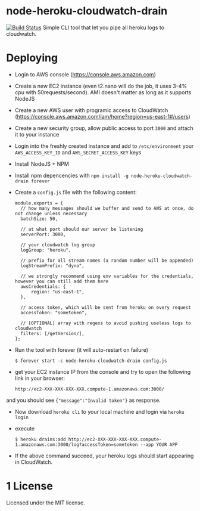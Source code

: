 node-heroku-cloudwatch-drain
============

[![Build Status](https://travis-ci.org/deepsyx/node-heroku-cloudwatch-drain.svg?branch=master)](https://travis-ci.org/deepsyx/node-heroku-cloudwatch-drain)
Simple CLI tool that let you pipe all heroku logs to cloudwatch.

Deploying 
===
* Login to AWS console (https://console.aws.amazon.com)
* Create a new EC2 instance (even t2.nano will do the job, it uses 3-4% cpu with 50requests/second). AMI doesn't matter as long as it supports NodeJS
* Create a new AWS user with programic access to CloudWatch (https://console.aws.amazon.com/iam/home?region=us-east-1#/users)
* Create a new security group, allow public access to port `3000` and attach it to your instance
* Login into the freshly created instance and add to `/etc/environment` your `AWS_ACCESS_KEY_ID` and `AWS_SECRET_ACCESS_KEY` keys
* Install NodeJS + NPM
* Install npm depencencies with `npm install -g node-heroku-cloudwatch-drain forever`
* Create a `config.js` file with the following content:


      module.exports = {
        // how many messages should we buffer and send to AWS at once, do not change unless necessary
    	batchSize: 50,
    	
    	// at what port should our server be listening
    	serverPort: 3000,
    	
    	// your cloudwatch log group
    	logGroup: "heroku",
    	
    	// prefix for all stream names (a random number will be appended)
    	logStreamPrefix: "dyno",
    	
    	// we strongly recommend using env variables for the credentials, however you can still add them here
    	awsCredentials: {
    		region: "us-east-1",
    	},
    	
    	// access token, which will be sent from heroku on every request
    	accessToken: "sometoken",
    	
    	// [OPTIONAL] array with regexs to avoid pushing useless logs to cloudwatch
    	filters: [/getVersion/],
      };

* Run the tool with forever (it will auto-restart on failure)
    

      $ forever start -c node-heroku-cloudwatch-drain config.js

* get your EC2 instance IP from the console and try to open the following link in your browser:


      http://ec2-XXX-XXX-XXX-XXX.compute-1.amazonaws.com:3000/
 
and you should see `{"message":"Invalid token"}` as response.

* Now download `heroku cli` to your local machine and login via `heroku login`
* execute


      $ heroku drains:add http://ec2-XXX-XXX-XXX-XXX.compute-1.amazonaws.com:3000/log?accessToken=sometoken --app YOUR APP
    
* If the above command succeed, your heroku logs should start appearing in CloudWatch.

# 1 License

Licensed under the MIT license.
